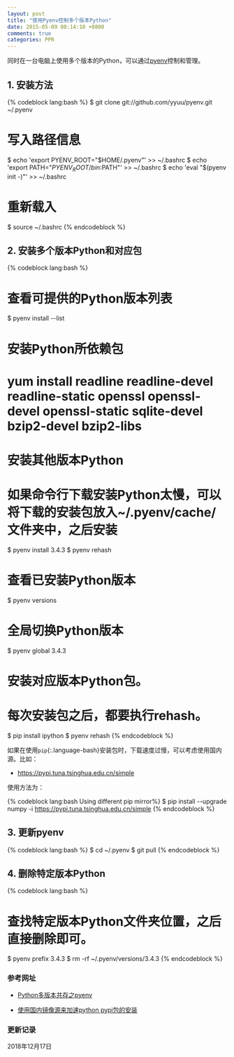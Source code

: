 ```yaml
---
layout: post
title: "使用Pyenv控制多个版本Python"
date: 2015-05-09 00:14:10 +0800
comments: true
categories: PPR 
---
```



同时在一台电脑上使用多个版本的Python，可以通过[pyenv](https://github.com/yyuu/pyenv)控制和管理。

## 1. 安装方法 ##

{% codeblock lang:bash %}
$ git clone git://github.com/yyuu/pyenv.git ~/.pyenv

# 写入路径信息
$ echo 'export PYENV_ROOT="$HOME/.pyenv"' >> ~/.bashrc
$ echo 'export PATH="$PYENV_ROOT/bin:$PATH"' >> ~/.bashrc
$ echo 'eval "$(pyenv init -)"' >> ~/.bashrc

# 重新载入
$ source ~/.bashrc
{% endcodeblock %}

<!--more-->

## 2. 安装多个版本Python和对应包 ##

{% codeblock lang:bash %}
# 查看可提供的Python版本列表
$ pyenv install --list

# 安装Python所依赖包
# yum install readline readline-devel readline-static openssl openssl-devel openssl-static sqlite-devel bzip2-devel bzip2-libs

# 安装其他版本Python
# 如果命令行下载安装Python太慢，可以将下载的安装包放入~/.pyenv/cache/文件夹中，之后安装
$ pyenv install 3.4.3
$ pyenv rehash

# 查看已安装Python版本
$ pyenv versions

# 全局切换Python版本
$ pyenv global 3.4.3

# 安装对应版本Python包。
# 每次安装包之后，都要执行rehash。
$ pip install ipython
$ pyenv rehash
{% endcodeblock %}

如果在使用`pip`{:.language-bash}安装包时，下载速度过慢，可以考虑使用国内源。比如：

* https://pypi.tuna.tsinghua.edu.cn/simple

使用方法为：

{% codeblock lang:bash Using different pip mirror%}
$ pip install --upgrade numpy -i https://pypi.tuna.tsinghua.edu.cn/simple
{% endcodeblock %}

## 3. 更新pyenv ##

{% codeblock lang:bash %}
$ cd ~/.pyenv
$ git pull
{% endcodeblock %}


## 4. 删除特定版本Python ##

{% codeblock lang:bash %}
# 查找特定版本Python文件夹位置，之后直接删除即可。
$ pyenv prefix 3.4.3
$ rm -rf ~/.pyenv/versions/3.4.3
{% endcodeblock %}




### <a id="Ref">参考网址</a> ###

* [Python多版本共存之pyenv](http://seisman.info/python-pyenv.html)

* [使用国内镜像源来加速python pypi包的安装](http://www.leadnt.com/%E4%BD%BF%E7%94%A8%E5%9B%BD%E5%86%85%E9%95%9C%E5%83%8F%E6%BA%90%E6%9D%A5%E5%8A%A0%E9%80%9Fpython-pypi%E5%8C%85%E7%9A%84%E5%AE%89%E8%A3%85.html) 


### 更新记录 ###

2018年12月17日

